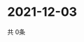 # 2021-12-03
  共 0条

  <!-- BEGIN -->
  <!-- 最后更新时间Fri Dec 03 2021 12:07:42 GMT+0000 (Coordinated Universal Time) -->
  
  <!-- END -->
  
  